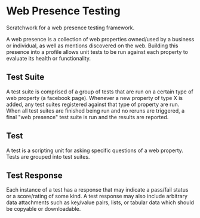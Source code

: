# Web Presence Testing

Scratchwork for a web presence testing framework.

A web presence is a collection of web properties owned/used by a business or individual, as well as mentions discovered on the web. Building this presence into a profile allows unit tests to be run against each property to evaluate its health or functionality.

## Test Suite
A test suite is comprised of a group of tests that are run on a certain type of web property (a facebook page). Whenever a new property of type X is added, any test suites registered against that type of property are run. When all test suites are finished being run and no reruns are triggered, a final "web presence" test suite is run and the results are reported.

## Test
A test is a scripting unit for asking specific questions of a web property. Tests are grouped into test suites.

## Test Response
Each instance of a test has a response that may indicate a pass/fail status or a score/rating of some kind. A test response may also include arbitrary data attachments such as key/value pairs, lists, or tabular data which should be copyable or downloadable.
